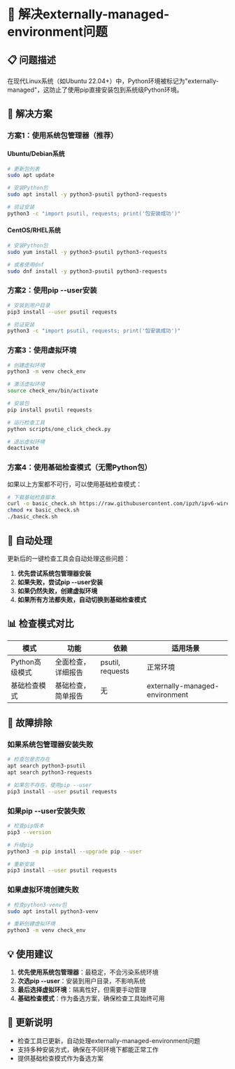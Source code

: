 # 🔧 解决externally-managed-environment问题

## 📋 问题描述

在现代Linux系统（如Ubuntu 22.04+）中，Python环境被标记为"externally-managed"，这防止了使用pip直接安装包到系统级Python环境。

## 🚀 解决方案

### 方案1：使用系统包管理器（推荐）

#### Ubuntu/Debian系统
```bash
# 更新包列表
sudo apt update

# 安装Python包
sudo apt install -y python3-psutil python3-requests

# 验证安装
python3 -c "import psutil, requests; print('包安装成功')"
```

#### CentOS/RHEL系统
```bash
# 安装Python包
sudo yum install -y python3-psutil python3-requests

# 或者使用dnf
sudo dnf install -y python3-psutil python3-requests
```

### 方案2：使用pip --user安装

```bash
# 安装到用户目录
pip3 install --user psutil requests

# 验证安装
python3 -c "import psutil, requests; print('包安装成功')"
```

### 方案3：使用虚拟环境

```bash
# 创建虚拟环境
python3 -m venv check_env

# 激活虚拟环境
source check_env/bin/activate

# 安装包
pip install psutil requests

# 运行检查工具
python scripts/one_click_check.py

# 退出虚拟环境
deactivate
```

### 方案4：使用基础检查模式（无需Python包）

如果以上方案都不可行，可以使用基础检查模式：

```bash
# 下载基础检查脚本
curl -o basic_check.sh https://raw.githubusercontent.com/ipzh/ipv6-wireguard-manager/main/scripts/basic_check.sh
chmod +x basic_check.sh
./basic_check.sh
```

## 🔄 自动处理

更新后的一键检查工具会自动处理这些问题：

1. **优先尝试系统包管理器安装**
2. **如果失败，尝试pip --user安装**
3. **如果仍然失败，创建虚拟环境**
4. **如果所有方法都失败，自动切换到基础检查模式**

## 📊 检查模式对比

| 模式 | 功能 | 依赖 | 适用场景 |
|------|------|------|----------|
| Python高级模式 | 全面检查，详细报告 | psutil, requests | 正常环境 |
| 基础检查模式 | 基础检查，简单报告 | 无 | externally-managed-environment |

## 🚨 故障排除

### 如果系统包管理器安装失败
```bash
# 检查包是否存在
apt search python3-psutil
apt search python3-requests

# 如果包不存在，使用pip --user
pip3 install --user psutil requests
```

### 如果pip --user安装失败
```bash
# 检查pip版本
pip3 --version

# 升级pip
python3 -m pip install --upgrade pip --user

# 重新安装
pip3 install --user psutil requests
```

### 如果虚拟环境创建失败
```bash
# 检查python3-venv包
sudo apt install python3-venv

# 重新创建虚拟环境
python3 -m venv check_env
```

## 💡 使用建议

1. **优先使用系统包管理器**：最稳定，不会污染系统环境
2. **次选pip --user**：安装到用户目录，不影响系统
3. **最后选择虚拟环境**：隔离性好，但需要手动管理
4. **基础检查模式**：作为备选方案，确保检查工具始终可用

## 🔄 更新说明

- 检查工具已更新，自动处理externally-managed-environment问题
- 支持多种安装方式，确保在不同环境下都能正常工作
- 提供基础检查模式作为备选方案
